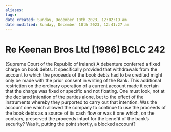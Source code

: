 ```yaml
---
aliases: 
tags: 
date created: Sunday, December 10th 2023, 12:02:19 am
date modified: Sunday, December 10th 2023, 12:41:27 am
---
```


# Re Keenan Bros Ltd [1986] BCLC 242

(Supreme Court of the Republic of Ireland) A debenture conferred a fixed charge on book debts. It specifically provided that withdrawals from the account to which the proceeds of the book debts had to be credited might only be made with the prior consent in writing of the Bank. This additional restriction on the ordinary operation of a current account made it certain that the charge was fixed or specific and not floating. One must look, not at the declared intention of the parties alone, but to the effect of the instruments whereby they purported to carry out that intention. Was the account one which allowed the company to continue to use the proceeds of the book debts as a source of its cash flow or was it one which, on the contrary, preserved the proceeds intact for the benefit of the bank’s security? Was it, putting the point shortly, a blocked account?
